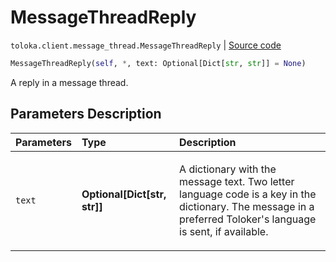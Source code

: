 # MessageThreadReply
`toloka.client.message_thread.MessageThreadReply` | [Source code](https://github.com/Toloka/toloka-kit/blob/v1.2.0.post1/src/client/message_thread.py#L152)

```python
MessageThreadReply(self, *, text: Optional[Dict[str, str]] = None)
```

A reply in a message thread.

## Parameters Description

| Parameters | Type | Description |
| :----------| :----| :-----------|
`text`|**Optional\[Dict\[str, str\]\]**|<p>A dictionary with the message text. Two letter language code is a key in the dictionary. The message in a preferred Toloker&#x27;s language is sent, if available.</p>

